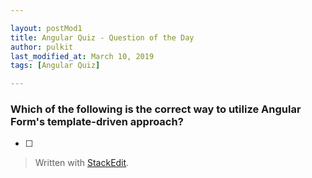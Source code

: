 ```yaml
---

layout: postMod1
title: Angular Quiz - Question of the Day
author: pulkit
last_modified_at: March 10, 2019
tags: [Angular Quiz]

---
```


### Which of the following is the correct way to utilize Angular Form's template-driven approach?

 - [ ] <form (ngSubmit)="onSubmit(thisForm)" #thisForm>

> Written with [StackEdit](https://stackedit.io/).
<!--stackedit_data:
eyJoaXN0b3J5IjpbMTU2MTkxNjE2OF19
-->